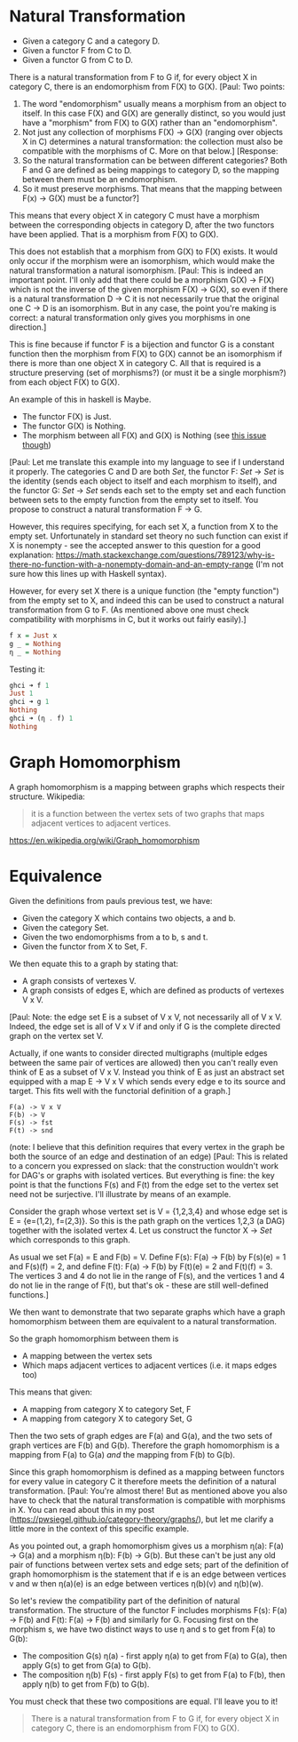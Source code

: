 # Natural Transformation

 * Given a category C and a category D.
 * Given a functor F from C to D.
 * Given a functor G from C to D.
 
There is a natural transformation from F to G if, for every object X in category C, there is an endomorphism from F(X) to G(X).
[Paul: Two points:
1. The word "endomorphism" usually means a morphism from an object to itself.  In this case F(X) and G(X) are generally distinct, so you would just have a "morphism" from F(X) to G(X) rather than an "endomorphism".
2. Not just any collection of morphisms F(X) -> G(X) (ranging over objects X in C) determines a natural transformation: the collection must also be compatible with the morphisms of C.  More on that below.]
[Response:
1. So the natural transformation can be between different categories? Both F and G are defined as being mappings to category D, so the mapping between them must be an endomorphism.
2. So it must preserve morphisms. That means that the mapping between F(x) -> G(X) must be a functor?]

This means that every object X in category C must have a morphism between the corresponding objects in category D, after the two functors have been applied. That is a morphism from F(X) to G(X).

This does not establish that a morphism from G(X) to F(X) exists. It would only occur if the morphism were an isomorphism, which would make the natural transformation a natural isomorphism.
[Paul: This is indeed an important point.  I'll only add that there could be a morphism G(X) -> F(X) which is not the inverse of the given morphism F(X) -> G(X), so even if there is a natural transformation D -> C it is not necessarily true that the original one C -> D is an isomorphism.  But in any case, the point you're making is correct: a natural transformation only gives you morphisms in one direction.]

This is fine because if functor F is a bijection and functor G is a constant function then the morphism from F(X) to G(X) cannot be an isomorphism if there is more than one object X in category C.
All that is required is a structure preserving (set of morphisms?) (or must it be a single morphism?) from each object F(X) to G(X).

An example of this in haskell is Maybe.

 * The functor F(X) is Just.
 * The functor G(X) is Nothing.
 * The morphism between all F(X) and G(X) is Nothing (see [this issue though](https://github.com/matthewfranglen/category-set-graph/issues/1))

[Paul: Let me translate this example into my language to see if I understand it properly.  The categories C and D are both *Set*, the functor F: *Set* -> *Set* is the identity (sends each object to itself and each morphism to itself), and the functor G: *Set* -> *Set* sends each set to the empty set and each function between sets to the empty function from the empty set to itself.  You propose to construct a natural transformation F -> G.

However, this requires specifying, for each set X, a function from X to the empty set.  Unfortunately in standard set theory no such function can exist if X is nonempty - see the accepted answer to this question for a good explanation: https://math.stackexchange.com/questions/789123/why-is-there-no-function-with-a-nonempty-domain-and-an-empty-range (I'm not sure how this lines up with Haskell syntax).

However, for every set X there is a unique function (the "empty function") from the empty set to X, and indeed this can be used to construct a natural transformation from G to F.  (As mentioned above one must check compatibility with morphisms in C, but it works out fairly easily).]

```haskell
f x = Just x
g _ = Nothing
η _ = Nothing
```

Testing it:

```haskell
ghci ➜ f 1
Just 1
ghci ➜ g 1
Nothing
ghci ➜ (η . f) 1
Nothing
```

# Graph Homomorphism

A graph homomorphism is a mapping between graphs which respects their structure. Wikipedia:

> it is a function between the vertex sets of two graphs that maps adjacent vertices to adjacent vertices.

https://en.wikipedia.org/wiki/Graph_homomorphism

# Equivalence

Given the definitions from pauls previous test, we have:

 * Given the category X which contains two objects, a and b.
 * Given the category Set.
 * Given the two endomorphisms from a to b, s and t.
 * Given the functor from X to Set, F.

We then equate this to a graph by stating that:

 * A graph consists of vertexes V.
 * A graph consists of edges E, which are defined as products of vertexes V x V.

[Paul: Note: the edge set E is a subset of V x V, not necessarily all of V x V.  Indeed, the edge set is all of V x V if and only if G is the complete directed graph on the vertex set V.

Actually, if one wants to consider directed multigraphs (multiple edges between the same pair of vertices are allowed) then you can't really even think of E as a subset of V x V.  Instead you think of E as just an abstract set equipped with a map E -> V x V which sends every edge e to its source and target.  This fits well with the functorial definition of a graph.]

```
F(a) -> V x V
F(b) -> V
F(s) -> fst
F(t) -> snd
```

(note: I believe that this definition requires that every vertex in the graph be both the source of an edge and destination of an edge)
[Paul: This is related to a concern you expressed on slack: that the construction wouldn't work for DAG's or graphs with isolated vertices.  But everything is fine: the key point is that the functions F(s) and F(t) from the edge set to the vertex set need not be surjective.  I'll illustrate by means of an example.

Consider the graph whose vertext set is V = {1,2,3,4} and whose edge set is E = {e=(1,2), f=(2,3)}.  So this is the path graph on the vertices 1,2,3 (a DAG) together with the isolated vertex 4.  Let us construct the functor X -> *Set* which corresponds to this graph.

As usual we set F(a) = E and F(b) = V.  Define F(s): F(a) -> F(b) by F(s)(e) = 1 and F(s)(f) = 2, and define F(t): F(a) -> F(b) by F(t)(e) = 2 and F(t)(f) = 3. The vertices 3 and 4 do not lie in the range of F(s), and the vertices 1 and 4 do not lie in the range of F(t), but that's ok - these are still well-defined functions.]

We then want to demonstrate that two separate graphs which have a graph homomorphism between them are equivalent to a natural transformation.

So the graph homomorphism between them is
 * A mapping between the vertex sets
 * Which maps adjacent vertices to adjacent vertices (i.e. it maps edges too)

This means that given:
 * A mapping from category X to category Set, F
 * A mapping from category X to category Set, G

Then the two sets of graph edges are F(a) and G(a), and the two sets of graph vertices are F(b) and G(b).
Therefore the graph homomorphism is a mapping from F(a) to G(a) _and_ the mapping from F(b) to G(b).

Since this graph homomorphism is defined as a mapping between functors for every value in category C it therefore meets the definition of a natural transformation.
[Paul: You're almost there!  But as mentioned above you also have to check that the natural transformation is compatible with morphisms in X.  You can read about this in my post (https://pwsiegel.github.io/category-theory/graphs/), but let me clarify a little more in the context of this specific example.

As you pointed out, a graph homomorphism gives us a morphism η(a): F(a) -> G(a) and a morphism η(b): F(b) -> G(b).  But these can't be just any old pair of functions between vertex sets and edge sets; part of the definition of graph homomorphism is the statement that if e is an edge between vertices v and w then η(a)(e) is an edge between vertices η(b)(v) and η(b)(w).

So let's review the compatibility part of the definition of natural transformation.  The structure of the functor F includes morphisms F(s): F(a) -> F(b) and F(t): F(a) -> F(b) and similarly for G.  Focusing first on the morphism s, we have two distinct ways to use η and s to get from F(a) to G(b):

* The composition G(s) η(a) - first apply η(a) to get from F(a) to G(a), then apply G(s) to get from G(a) to G(b).
* The composition η(b) F(s) - first apply F(s) to get from F(a) to F(b), then apply η(b) to get from F(b) to G(b).

You must check that these two compositions are equal.  I'll leave you to it!  

> There is a natural transformation from F to G if, for every object X in category C, there is an endomorphism from F(X) to G(X).
